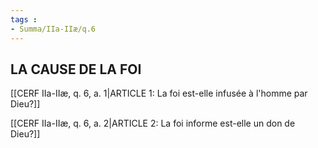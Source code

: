 ```yaml
---
tags : 
- Summa/IIa-IIæ/q.6
---
```


## LA CAUSE DE LA FOI

[[CERF IIa-IIæ, q. 6, a. 1|ARTICLE 1: La foi est-elle infusée à l'homme par Dieu?]]

[[CERF IIa-IIæ, q. 6, a. 2|ARTICLE 2: La foi informe est-elle un don de Dieu?]]

